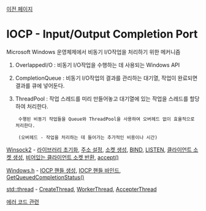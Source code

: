 [이전 페이지](https://github.com/kksoo0131/Study)
# IOCP - Input/Output Completion Port

  Microsoft Windows 운영체제에서 비동기 I/O작업을 처리하기 위한 메커니즘
  

1. OverlappedI/O : 비동기 I/O작업을 수행하는 데 사용되는 Windows API

2. CompletionQueue : 비동기 I/O작업의 결과를 관리하는 대기열, 작업이 완료되면 결과를 큐에 넣어둔다.

3. ThreadPool : 작업 스레드를 미리 만들어놓고 대기열에 있는 작업을 스레드를 할당하여 처리한다.

        수행된 비동기 작업들을 Queue와 ThreadPool을 사용하여 오버헤드 없이 효율적으로 처리한다.
        
        (오버헤드 - 작업을 처리하는 데 들어가는 추가적인 비용이나 시간)
	

[Winsock2](https://github.com/kksoo0131/Study/tree/main/IOCP/Winsock) - [라이브러리 초기화](https://github.com/kksoo0131/Study/blob/main/IOCP/Winsock/%EB%9D%BC%EC%9D%B4%EB%B8%8C%EB%9F%AC%EB%A6%AC%20%EC%B4%88%EA%B8%B0%ED%99%94.cpp), [주소 설정](https://github.com/kksoo0131/Study/blob/main/IOCP/Winsock/%EC%A3%BC%EC%86%8C%20%EC%84%A4%EC%A0%95.cpp), [소켓 생성](https://github.com/kksoo0131/Study/blob/main/IOCP/Winsock/%EC%86%8C%EC%BC%93%20%EC%83%9D%EC%84%B1.cpp), [BIND](https://github.com/kksoo0131/Study/blob/main/IOCP/Winsock/BIND.cpp), [LISTEN](https://github.com/kksoo0131/Study/blob/main/IOCP/Winsock/LISTESN.cpp), 
[클라이언트 소켓 생성](https://github.com/kksoo0131/Study/blob/main/IOCP/Winsock/%ED%81%B4%EB%9D%BC%EC%9D%B4%EC%96%B8%ED%8A%B8%20%EC%86%8C%EC%BC%93%20%EC%83%9D%EC%84%B1.cpp), [비어있는 클라이언트 소켓 반환](https://github.com/kksoo0131/Study/blob/main/IOCP/Winsock/%EB%B9%84%EC%96%B4%EC%9E%88%EB%8A%94%20%ED%81%B4%EB%9D%BC%EC%9D%B4%EC%96%B8%ED%8A%B8%20%EC%86%8C%EC%BC%93%20%EB%B0%98%ED%99%98.cpp), [accept()](https://github.com/kksoo0131/Study/blob/main/IOCP/Winsock/accept().cpp)












[Windows.h](https://github.com/kksoo0131/Study/blob/main/IOCP/Windows.md) - [IOCP 핸들 생성](https://github.com/kksoo0131/Study/blob/main/IOCP/Windows/IOCP%20%ED%95%B8%EB%93%A4%20%EC%83%9D%EC%84%B1.cpp), [IOCP 핸들 바인드](https://github.com/kksoo0131/Study/blob/main/IOCP/Windows/IOCP%20%ED%95%B8%EB%93%A4%20%EB%B0%94%EC%9D%B8%EB%93%9C.cpp), [GetQueuedCompletionStatus()](https://github.com/kksoo0131/Study/blob/main/IOCP/Windows/GetQueuedCompletionStatus().cpp)


[std::thread](https://github.com/kksoo0131/Study/blob/main/IOCP/std::thread.md) - [CreateThread](https://github.com/kksoo0131/Study/blob/main/IOCP/std::thread/%EC%9B%8C%EC%BB%A4%20%EC%8A%A4%EB%A0%88%EB%93%9C%20%EC%83%9D%EC%84%B1.cpp), [WorkerThread](https://github.com/kksoo0131/Study/blob/main/IOCP/std::thread/WorkerThread.cpp), [AccepterThread](https://github.com/kksoo0131/Study/blob/main/IOCP/std::thread/AccpterThread.cpp)




      
[에러 코드 관련](https://github.com/kksoo0131/Study/blob/main/IOCP/Error.md)
